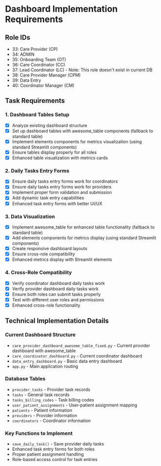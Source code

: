 # Dashboard Implementation Requirements

## Role IDs
- 33: Care Provider (CP)
- 34: ADMIN
- 35: Onboarding Team (OT)
- 36: Care Coordinator (CC)
- 37: Lead Coordinator (LC) - Note: This role doesn't exist in current DB
- 38: Care Provider Manager (CPM)
- 39: Data Entry
- 40: Coordinator Manager (CM)

## Task Requirements

### 1. Dashboard Tables Setup
- [x] Analyze existing dashboard structure
- [x] Set up dashboard tables with awesome_table components (fallback to standard table)
- [x] Implement elements components for metrics visualization (using standard Streamlit components)
- [x] Ensure tables display properly for all roles
- [x] Enhanced table visualization with metrics cards

### 2. Daily Tasks Entry Forms
- [x] Ensure daily tasks entry forms work for coordinators
- [x] Ensure daily tasks entry forms work for providers
- [x] Implement proper form validation and submission
- [x] Add dynamic task entry capabilities
- [x] Enhanced task entry forms with better UI/UX

### 3. Data Visualization
- [x] Implement awesome_table for enhanced table functionality (fallback to standard table)
- [x] Add elements components for metrics display (using standard Streamlit components)
- [x] Create responsive dashboard layouts
- [x] Ensure cross-role compatibility
- [x] Enhanced metrics display with Streamlit elements

### 4. Cross-Role Compatibility
- [x] Verify coordinator dashboard daily tasks work
- [x] Verify provider dashboard daily tasks work
- [x] Ensure both roles can submit tasks properly
- [x] Test with different user roles and permissions
- [x] Enhanced cross-role functionality

## Technical Implementation Details

### Current Dashboard Structure
- `care_provider_dashboard_awesome_table_fixed.py` - Current provider dashboard with awesome_table
- `care_coordinator_dashboard.py` - Current coordinator dashboard
- `data_entry_dashboard.py` - Basic data entry dashboard
- `app.py` - Main application routing

### Database Tables
- `provider_tasks` - Provider task records
- `tasks` - General task records
- `tasks_billing_codes` - Task billing codes
- `user_patient_assignments` - User-patient assignment mapping
- `patients` - Patient information
- `providers` - Provider information
- `coordinators` - Coordinator information

### Key Functions to Implement
- `save_daily_task()` - Save provider daily tasks
- Enhanced task entry forms for both roles
- Proper patient assignment handling
- Role-based access control for task entries
